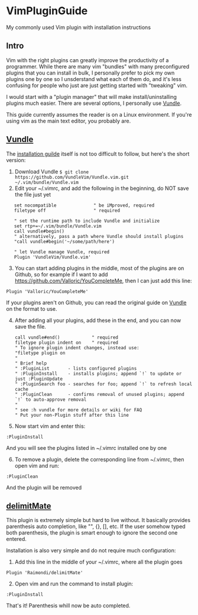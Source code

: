 # VimPluginGuide
My commonly used Vim plugin with installation instructions

## Intro

Vim with the right plugins can greatly improve the productivity of a programmer. While there are many vim "bundles" with many preconfigured plugins that you can install in bulk, I personally prefer to pick my own plugins one by one so I unsderstand what each of them do, and it's less confusing for people who just are just getting started with "tweaking" vim.

I would start with a "plugin manager" that will make install/uninstalling plugins much easier. There are several options, I personally use [Vundle](https://github.com/VundleVim/Vundle.vim/).

This guide currently assumes the reader is on a Linux environment. If you're using vim as the main text editor, you probably are.

## [Vundle](https://github.com/VundleVim/Vundle.vim/)

The [installation guilde](https://github.com/VundleVim/Vundle.vim/blob/master/README.md) itself is not too difficult to follow, but here's the short version:

1. Download Vundle
`$ git clone https://github.com/VundleVim/Vundle.vim.git ~/.vim/bundle/Vundle.vim`
2. Edit your ~/.vimrc, and add the following in the beginning, do NOT save the file just yet
```vim
   set nocompatible              " be iMproved, required
   filetype off                  " required

   " set the runtime path to include Vundle and initialize
   set rtp+=~/.vim/bundle/Vundle.vim
   call vundle#begin()
   " alternatively, pass a path where Vundle should install plugins
   "call vundle#begin('~/some/path/here')

   " let Vundle manage Vundle, required
   Plugin 'VundleVim/Vundle.vim'
```
3. You can start adding plugins in the middle, most of the plugins are on Github, so for example if I want to add https://github.com/Valloric/YouCompleteMe, then I can just add this line:

`Plugin 'Valloric/YouCompleteMe'`

If your plugins aren't on Github, you can read the original guide on [Vundle](https://github.com/VundleVim/Vundle.vim/blob/master/README.md) on the format to use.

4. After adding all your plugins, add these in the end, and you can now save the file.

   ```" All of your Plugins must be added before the following line
   call vundle#end()            " required
   filetype plugin indent on    " required
   " To ignore plugin indent changes, instead use:
   "filetype plugin on
   "
   " Brief help
   " :PluginList       - lists configured plugins
   " :PluginInstall    - installs plugins; append `!` to update or just :PluginUpdate
   " :PluginSearch foo - searches for foo; append `!` to refresh local cache
   " :PluginClean      - confirms removal of unused plugins; append `!` to auto-approve removal
   "
   " see :h vundle for more details or wiki for FAQ
   " Put your non-Plugin stuff after this line
   ```
5. Now start vim and enter this:

`:PluginInstall`

And you will see the plugins listed in ~/.vimrc installed one by one

6. To remove a plugin, delete the corresponding line from ~/.vimrc, then open vim and run:

`:PluginClean`

And the plugin will be removed

## [delimitMate](https://github.com/Raimondi/delimitMate)

This plugin is extremely simple but hard to live without. It basically provides parenthesis auto completion, like "", {}, [], etc. If the user somehow typed both parenthesis, the plugin is smart enough to ignore the second one entered.

Installation is also very simple and do not require much configuration:
1. Add this line in the middle of your ~/.vimrc, where all the plugin goes

`Plugin 'Raimondi/delimitMate'`

2. Open vim and run the command to install plugin:

`:PluginInstall` 

That's it! Parenthesis whill now be auto completed.

